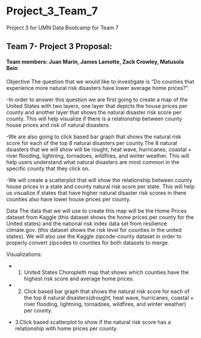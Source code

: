 # **Project_3_Team_7**
Project 3 for UMN Data Bootcamp for Team 7

## **Team 7- Project 3 Proposal**: 
#### **Team members:** Juan Marin, James Lamotte, Zack Crowley, Matusola Bein 

Objective 
The question that we would like to investigate is “Do counties that experience more natural risk disasters have lower average home prices?”. 

-In order to answer this question we are first going to create a map of the United States with two layers, one layer that depicts the house prices per county and another layer that shows the natural disaster risk score per county. This will help visualize if there is a relationship between county house prices and risk of natural disasters. 

-We are also going to click based bar graph that shows the natural risk score for each of the top 8 natural disasters per county.The 8 natural dsiasters that we will show will be rought, heat wave, hurricanes, coastal + river flooding, lightning, tornadoes, wildfires, and winter weather. This will help users understand what natural disasters are most common in the specific county that they click on. 

-We will create a scatterplot that will show the relationship between county house prices in a state and county natural risk score per state. This will help us visualize if states that have higher natural disaster risk scores in there counties also have lower house prices per county. 

Data
The data that we will use to create this map will be the Home Prices dataset 
from Kaggle (this dataset shows the home prices per county for the United states)  and the national risk index data set from resilience climate.gov. (this dataset shows the risk level for counties in the united states). We will also  use the Kaggle zipcode-county dataset in order to properly convert zipcodes to counties for both datasets to merge.  

Visualizations: 

- 1. United States Choropleth map that shows which counties have the highest risk score and average home prices.

- 2. Click based bar graph that shows the natural risk score for each of the top 8 natural disasters(drought, heat wave, hurricanes, coastal + river flooding, lightning, tornadoes, wildfires, and winter weather) per county. 

- 3.Click based scatterplot to show if the natural risk score has a relationship with home prices per county.
